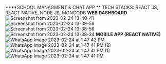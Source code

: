 ****SCHOOL MANAGMENT & CHAT APP
**
TECH STACKS: REACT JS, REACT NATIVE, NODE JS, MONGODB
**WEB DASHBOARD**
![Screenshot from 2023-02-24 13-40-41](https://user-images.githubusercontent.com/64833303/221126573-816c1158-a108-432b-ade4-ef6b0ee67edc.png)
![Screenshot from 2023-02-24 13-39-56](https://user-images.githubusercontent.com/64833303/221126580-af76d1a7-ec58-4d2a-be0b-c8deb10b962c.png)
![Screenshot from 2023-02-24 13-38-56](https://user-images.githubusercontent.com/64833303/221126591-aaa4c287-c174-4a6b-9f3a-503d43b18a7c.png)
![Screenshot from 2023-02-24 13-38-34](https://user-images.githubusercontent.com/64833303/221126595-603e9ab9-51e7-4f19-9c43-4a06bf7c47c6.png)
**MOBILE APP (REACT NATIVE)** 
![WhatsApp Image 2023-02-24 at 1 47 42 PM](https://user-images.githubusercontent.com/64833303/221128160-1ad74f51-cbd8-4136-b346-474bf86dc67d.jpeg)
![WhatsApp Image 2023-02-24 at 1 47 41 PM (2)](https://user-images.githubusercontent.com/64833303/221128169-0e895635-d498-4ec0-bc8b-4cbd7edd6ccc.jpeg)
![WhatsApp Image 2023-02-24 at 1 47 41 PM (1)](https://user-images.githubusercontent.com/64833303/221128177-4e9d26a7-8876-45c1-8fe0-1e77731da9be.jpeg)
![WhatsApp Image 2023-02-24 at 1 47 41 PM](https://user-images.githubusercontent.com/64833303/221128184-72dfc507-69fe-4b72-af71-3b30e8954096.jpeg)
